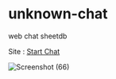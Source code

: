 # unknown-chat

web chat sheetdb

Site :  <a href="https://Mr-Banana-2045.github.io/app.html">Start Chat</a>

![Screenshot (66)](https://user-images.githubusercontent.com/109140672/224341606-c5184aaf-f75d-44b8-a808-d05534981dde.png)
